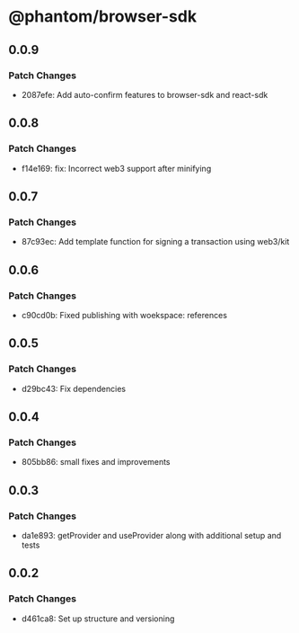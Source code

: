 # @phantom/browser-sdk

## 0.0.9

### Patch Changes

- 2087efe: Add auto-confirm features to browser-sdk and react-sdk

## 0.0.8

### Patch Changes

- f14e169: fix: Incorrect web3 support after minifying

## 0.0.7

### Patch Changes

- 87c93ec: Add template function for signing a transaction using web3/kit

## 0.0.6

### Patch Changes

- c90cd0b: Fixed publishing with woekspace: references

## 0.0.5

### Patch Changes

- d29bc43: Fix dependencies

## 0.0.4

### Patch Changes

- 805bb86: small fixes and improvements

## 0.0.3

### Patch Changes

- da1e893: getProvider and useProvider along with additional setup and tests

## 0.0.2

### Patch Changes

- d461ca8: Set up structure and versioning
